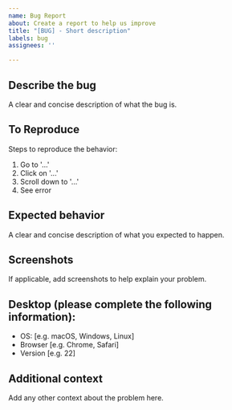 ```yaml
---
name: Bug Report
about: Create a report to help us improve
title: "[BUG] - Short description"
labels: bug
assignees: ''

---
```


## Describe the bug
A clear and concise description of what the bug is.

## To Reproduce
Steps to reproduce the behavior:
1. Go to '...'
2. Click on '...'
3. Scroll down to '...'
4. See error

## Expected behavior
A clear and concise description of what you expected to happen.

## Screenshots
If applicable, add screenshots to help explain your problem.

## Desktop (please complete the following information):
- OS: [e.g. macOS, Windows, Linux]
- Browser [e.g. Chrome, Safari]
- Version [e.g. 22]

## Additional context
Add any other context about the problem here.
